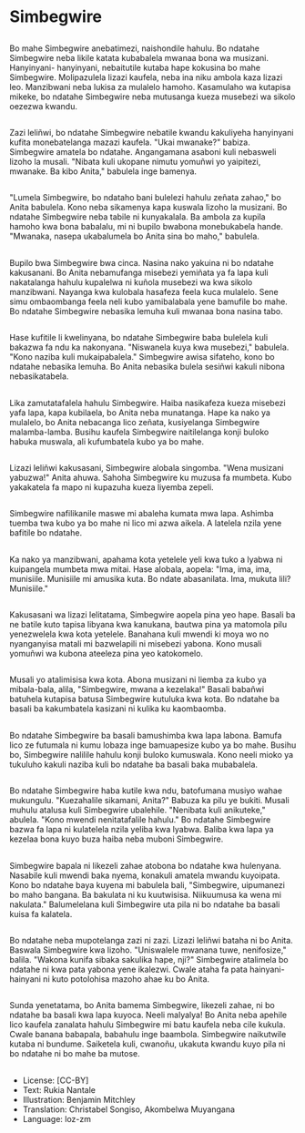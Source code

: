 # Simbegwire

##
Bo mahe Simbegwire anebatimezi, naishondile hahulu. Bo ndatahe Simbegwire neba likile katata kubabalela mwanaa bona wa musizani. Hanyinyani- hanyinyani, nebaitutile kutaba hape kokusina bo mahe Simbegwire. Molipazulela lizazi kaufela, neba ina niku ambola kaza lizazi leo. Manzibwani neba lukisa za mulalelo hamoho. Kasamulaho wa kutapisa mikeke, bo ndatahe Simbegwire neba mutusanga kueza musebezi wa sikolo oezezwa kwandu.

##
Zazi leliñwi, bo ndatahe Simbegwire nebatile kwandu kakuliyeha hanyinyani kufita monebatelanga mazazi kaufela. "Ukai mwanake?" babiza. Simbegwire amatela bo ndatahe. Angangamana asaboni kuli nebasweli lizoho la musali. "Nibata kuli ukopane nimutu yomuñwi yo yaipitezi, mwanake. Ba kibo Anita," babulela inge bamenya.

##
"Lumela Simbegwire, bo ndataho bani bulelezi hahulu zeñata zahao," bo Anita babulela. Kono neba sikamenya kapa kuswala lizoho la musizani. Bo ndatahe Simbegwire neba tabile ni kunyakalala. Ba ambola za kupila hamoho kwa bona babalalu, mi ni bupilo bwabona monebukabela hande. "Mwanaka, nasepa ukabalumela bo Anita sina bo maho," babulela.

##
Bupilo bwa Simbegwire bwa cinca. Nasina nako yakuina ni bo ndatahe kakusanani. Bo Anita nebamufanga misebezi yemiñata ya fa lapa kuli nakatalanga hahulu kupalelwa ni kuñola musebezi wa kwa sikolo manzibwani. Nayanga kwa kulobala hasafeza feela kuca mulalelo. Sene simu ombaombanga feela neli kubo yamibalabala yene bamufile bo mahe. Bo ndatahe Simbegwire nebasika lemuha kuli mwanaa bona nasina tabo.

##
Hase kufitile li kwelinyana, bo ndatahe Simbegwire baba bulelela kuli bakazwa fa ndu ka nakonyana. "Niswanela kuya kwa musebezi," babulela. "Kono naziba kuli mukaipabalela." Simbegwire awisa sifateho, kono bo ndatahe nebasika lemuha. Bo Anita nebasika bulela sesiñwi kakuli nibona nebasikatabela.

##
Lika zamutatafalela hahulu Simbegwire. Haiba nasikafeza kueza misebezi yafa lapa, kapa kubilaela, bo Anita neba munatanga. Hape ka nako ya mulalelo, bo Anita nebacanga lico zeñata, kusiyelanga Simbegwire malamba-lamba. Busihu kaufela Simbegwire naitilelanga konji buloko habuka muswala, ali kufumbatela kubo ya bo mahe.

##
Lizazi leliñwi kakusasani, Simbegwire alobala singomba. "Wena musizani yabuzwa!" Anita ahuwa. Sahoha Simbegwire ku muzusa fa mumbeta. Kubo yakakatela fa mapo ni kupazuha kueza liyemba zepeli.

##
Simbegwire nafilikanile maswe mi abaleha kumata mwa lapa. Ashimba tuemba twa kubo ya bo mahe ni lico mi azwa aikela. A latelela nzila yene bafitile bo ndatahe.

##
Ka nako ya manzibwani, apahama kota yetelele yeli kwa tuko a lyabwa ni kuipangela mumbeta mwa mitai. Hase alobala, aopela: "Ima, ima, ima, munisiile. Munisiile mi amusika kuta. Bo ndate abasanilata. Ima, mukuta lili? Munisiile."

##
Kakusasani wa lizazi lelitatama, Simbegwire aopela pina yeo hape. Basali ba ne batile kuto tapisa libyana kwa kanukana, bautwa pina ya matomola pilu yenezwelela kwa kota yetelele. Banahana kuli mwendi ki moya wo no nyanganyisa matali mi bazwelapili ni misebezi yabona. Kono musali yomuñwi wa kubona ateeleza pina yeo katokomelo.

##
Musali yo atalimisisa kwa kota. Abona musizani ni liemba za kubo ya mibala-bala, alila, "Simbegwire, mwana a kezelaka!" Basali babañwi batuhela kutapisa batusa Simbegwire kutuluka kwa kota. Bo ndatahe ba basali ba kakumbatela kasizani ni kulika ku kaombaomba.

##
Bo ndatahe Simbegwire ba basali bamushimba kwa lapa labona. Bamufa lico ze futumala ni kumu lobaza inge bamuapesize kubo ya bo mahe. Busihu bo, Simbegwire nalilile hahulu konji buloko kumuswala. Kono neeli mioko ya tukuluho kakuli naziba kuli bo ndatahe ba basali baka mubabalela.

##
Bo ndatahe Simbegwire haba kutile kwa ndu, batofumana musiyo wahae mukungulu. "Kuezahalile sikamani, Anita?" Babuza ka pilu ye bukiti. Musali muhulu atalusa kuli Simbegwire ubalehile. "Nenibata kuli anikuteke," abulela. "Kono mwendi nenitatafalile hahulu." Bo ndatahe Simbegwire bazwa fa lapa ni kulatelela nzila yeliba kwa lyabwa. Baliba kwa lapa ya kezelaa bona kuyo buza haiba neba muboni Simbegwire.

##
Simbegwire bapala ni likezeli zahae atobona bo ndatahe kwa hulenyana. Nasabile kuli mwendi baka nyema, konakuli amatela mwandu kuyoipata. Kono bo ndatahe baya kuyena mi babulela bali, "Simbegwire, uipumanezi bo maho bangana. Ba bakulata ni ku kuutwisisa. Niikuumusa ka wena mi nakulata." Balumelelana kuli Simbegwire uta pila ni bo ndatahe ba basali kuisa fa kalatela.

##
Bo ndatahe neba mupotelanga zazi ni zazi. Lizazi leliñwi bataha ni bo Anita. Baswala Simbegwire kwa lizoho. "Uniswalele mwanana tuwe, nenifosize," balila. "Wakona kunifa sibaka sakulika hape, nji?" Simbegwire atalimela bo ndatahe ni kwa pata yabona yene ikalezwi. Cwale ataha fa pata hainyani-hainyani ni kuto potolohisa mazoho ahae ku bo Anita.

##
Sunda yenetatama, bo Anita bamema Simbegwire, likezeli zahae, ni bo ndatahe ba basali kwa lapa kuyoca. Neeli malyalya! Bo Anita neba apehile lico kaufela zanalata hahulu Simbegwire mi batu kaufela neba cile kukula. Cwale banana babapala, babahulu inge baambola. Simbegwire naikutwile kutaba ni bundume. Saiketela kuli, cwanoñu, ukakuta kwandu kuyo pila ni bo ndatahe ni bo mahe ba mutose.

##
* License: [CC-BY]
* Text: Rukia Nantale
* Illustration: Benjamin Mitchley
* Translation: Christabel Songiso, Akombelwa Muyangana
* Language: loz-zm
